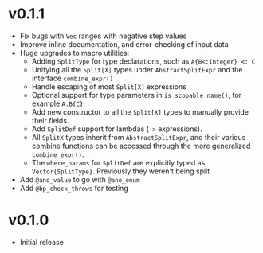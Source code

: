 # v0.1.1

* Fix bugs with `Vec` ranges with negative step values
* Improve inline documentation, and error-checking of input data
* Huge upgrades to macro utilities:
  * Adding `SplitType` for type declarations, such as `A{B<:Integer} <: C`
  * Unifying all the `Split[X]` types under `AbstractSplitExpr` and the interface `combine_expr()`
  * Handle escaping of most `Split[X]` expressions
  * Optional support for type parameters in `is_scopable_name()`, for example `A.B{C}`.
  * Add new constructor to all the `Split[X]` types to manually provide their fields.
  * Add `SplitDef` support for lambdas (`->` expressions).
  * All `SplitX` types inherit from `AbstractSplitExpr`, and their various combine functions can be accessed through the more generalized `combine_expr()`.
  * The `where_params` for `SplitDef` are explicitly typed as `Vector{SplitType}`. Previously they weren't being split
* Add `@ano_value` to go with `@ano_enum`
* Add `@bp_check_throws` for testing

# v0.1.0

* Initial release